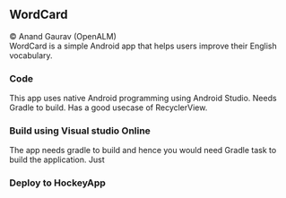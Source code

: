 ## WordCard  
&copy; Anand Gaurav (OpenALM)
<br>WordCard is a simple Android app that helps users improve their English vocabulary. 

### Code
This app uses native Android programming using Android Studio. Needs Gradle to build. Has a good usecase of RecyclerView.

### Build using Visual studio Online
The app needs gradle to build and hence you would need Gradle task to build the application. Just 


### Deploy to HockeyApp



